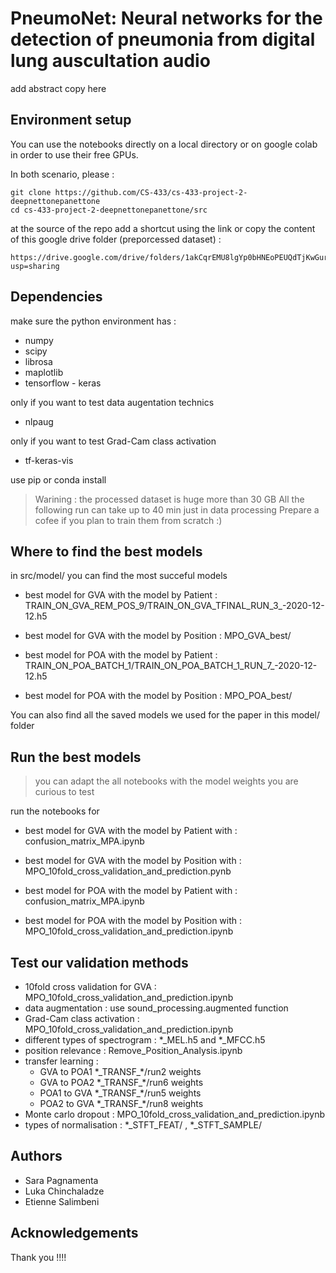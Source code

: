 # PneumoNet: Neural networks for the detection of pneumonia from digital lung auscultation audio


add abstract copy here


## Environment setup

 You can use the notebooks directly on a local directory or on google colab in order to use their free GPUs.

In both scenario, please :
```
git clone https://github.com/CS-433/cs-433-project-2-deepnettonepanettone
cd cs-433-project-2-deepnettonepanettone/src
```

at the source of the repo add a shortcut using the link or copy the content of this google drive folder (preporcessed dataset) :
```
https://drive.google.com/drive/folders/1akCqrEMU8lgYp0bHNEoPEUQdTjKwGur2?usp=sharing
```

## Dependencies

make sure the python environment has : 

* numpy
* scipy
* librosa
* maplotlib
* tensorflow - keras

only if you want to test data augentation technics
* nlpaug

only if you want to test Grad-Cam class activation 
* tf-keras-vis

use pip or conda install


>
> Warining : the processed dataset is huge more than 30 GB
> All the following run can take up to 40 min just in data processing
> Prepare a cofee if you plan to train them from scratch :) 
>


## Where to find the best models

in src/model/ you can find the most succeful models

* best model for GVA with the model by Patient : TRAIN_ON_GVA_REM_POS_9/TRAIN_ON_GVA_TFINAL_RUN_3_-2020-12-12.h5
* best model for GVA with the model by Position : MPO_GVA_best/

* best model for POA with the model by Patient : TRAIN_ON_POA_BATCH_1/TRAIN_ON_POA_BATCH_1_RUN_7_-2020-12-12.h5
* best model for POA with the model by Position : MPO_POA_best/


You can also find all the saved models we used for the paper in this model/ folder

## Run the best models

> you can adapt the all notebooks with the model weights you are curious to test

run the notebooks for

* best model for GVA with the model by Patient with : confusion_matrix_MPA.ipynb
* best model for GVA with the model by Position with : MPO_10fold_cross_validation_and_prediction.pynb

* best model for POA with the model by Patient with : confusion_matrix_MPA.ipynb
* best model for POA with the model by Position with : MPO_10fold_cross_validation_and_prediction.ipynb

## Test our validation methods

* 10fold cross validation for GVA : MPO_10fold_cross_validation_and_prediction.ipynb
* data augmentation : use sound_processing.augmented function
* Grad-Cam class activation : MPO_10fold_cross_validation_and_prediction.ipynb
* different types of spectrogram : \*\_MEL.h5 and \*\_MFCC.h5 
* position relevance : Remove_Position_Analysis.ipynb
* transfer learning : 
    * GVA to POA1  \*\_TRANSF\_\*/run2 weights
    * GVA to POA2  \*\_TRANSF\_\*/run6 weights
    * POA1 to GVA  \*\_TRANSF\_\*/run5 weights
    * POA2 to GVA  \*\_TRANSF\_\*/run8 weights
* Monte carlo dropout : MPO_10fold_cross_validation_and_prediction.ipynb
* types of normalisation : \*\_STFT_FEAT/ , \*\_STFT_SAMPLE/

## Authors

* Sara Pagnamenta
* Luka Chinchaladze
* Etienne Salimbeni

## Acknowledgements

Thank you !!!!